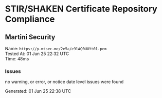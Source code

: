 # STIR/SHAKEN Certificate Repository Compliance

## Martini Security

Name: `https://p.mtsec.me/2e5a/e9lAQ0UUYt01.pem`\
Tested At: 01 Jun 25 22:32 UTC\
Time: 48ms

### Issues

no warning, or error, or notice date level issues were found

Generated: 01 Jun 25 22:38 UTC